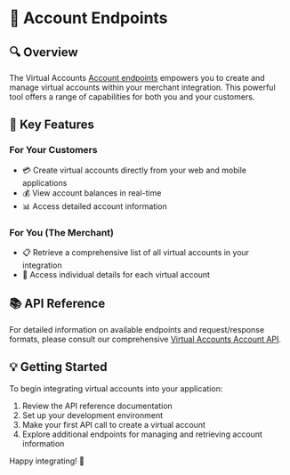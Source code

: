 # 🏦 Account Endpoints

## 🔍 Overview

The Virtual Accounts [Account endpoints](/api/api-va#tag/Account) empowers you to create and manage virtual accounts within your merchant integration. This powerful tool offers a range of capabilities for both you and your customers.

## 🚀 Key Features

### For Your Customers

- 💳 Create virtual accounts directly from your web and mobile applications
- 💰 View account balances in real-time
- 📊 Access detailed account information

### For You (The Merchant)

- 📋 Retrieve a comprehensive list of all virtual accounts in your integration
- 🔎 Access individual details for each virtual account

## 📚 API Reference

For detailed information on available endpoints and request/response formats, please consult our comprehensive [Virtual Accounts Account API](/api/api-va#tag/Transfer).

## 💡 Getting Started

To begin integrating virtual accounts into your application:

1. Review the API reference documentation
2. Set up your development environment
3. Make your first API call to create a virtual account
4. Explore additional endpoints for managing and retrieving account information

Happy integrating! 🎉
